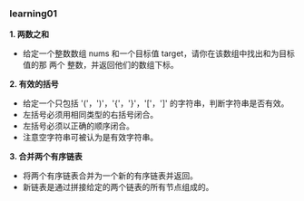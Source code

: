 ### learning01

**1. 两数之和**  
- 给定一个整数数组 nums 和一个目标值 target，请你在该数组中找出和为目标值的那 两个 整数，并返回他们的数组下标。

**2. 有效的括号**

- 给定一个只包括 '('，')'，'{'，'}'，'['，']' 的字符串，判断字符串是否有效。
- 左括号必须用相同类型的右括号闭合。
- 左括号必须以正确的顺序闭合。
- 注意空字符串可被认为是有效字符串。

**3. 合并两个有序链表**

- 将两个有序链表合并为一个新的有序链表并返回。
- 新链表是通过拼接给定的两个链表的所有节点组成的。
